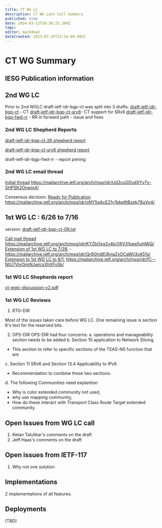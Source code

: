 ```yaml
---
title: CT WG LC 
description: CT WG Last Call Summary 
published: true
date: 2024-03-12T16:38:23.204Z
tags: 
editor: markdown
dateCreated: 2023-07-25T13:14:09.495Z
---
```


# CT WG Summary

## IESG Publication information 


## 2nd WG LC 
Prior to 2nd WGLC draft-ietf-idr-bgp-ct was split into 3 drafts:
[draft-ietf-idr-bgp-ct](https://datatracker.ietf.org/doc/draft-ietf-idr-bgp-ct/) - CT 
[draft-ietf-idr-bgp-ct-srv6](https://datatracker.ietf.org/doc/draft-ietf-idr-bgp-ct-srv6/)- CT support for SRv6 
[draft-ietf-idr-bgp-fwd-rr](https://datatracker.ietf.org/doc/draft-ietf-idr-bgp-fwd-rr/) - RR in forward path - issue and fixes 

### 2nd WG LC Shepherd Reports
[draft-ietf-idr-bgp-ct-26 shepherd report](https://mailarchive.ietf.org/arch/msg/idr/7PIQx2nE0Y4d-lR7bIpTPL_TMR0/)

[draft-ietf-idr-bgp-ct-srv6 shepherd report](https://mailarchive.ietf.org/arch/msg/idr/iwFeecKN-DwdjFG3X0bAhnxO2Sw/) 

draft-ietf-idr-bgp-fwd-rr - report pening 

### 2nd WG LC email thread 
[Initial thread](https://mailarchive.ietf.org/arch/msg/idr/Ud2coGDvdXYy7x-SHPSK2Onwjx4/)
https://mailarchive.ietf.org/arch/msg/idr/Ud2coGDvdXYy7x-SHPSK2Onwjx4/

Consensus decision: [Ready for Publication](https://mailarchive.ietf.org/arch/msg/idr/oNY5gAcE21y1bke6tBzeb76uVo4/)
https://mailarchive.ietf.org/arch/msg/idr/oNY5gAcE21y1bke6tBzeb76uVo4/

## 1st WG LC : 6/26 to 7/16
version: [draft-ietf-idr-bgp-ct-09.txt](https://datatracker.ietf.org/doc/draft-ietf-idr-bgp-ct/09/)

[Call mail thread](https://mailarchive.ietf.org/arch/msg/idr/KYZbOsg2y4jcOfjV31pee5uhMjQ/)
https://mailarchive.ietf.org/arch/msg/idr/KYZbOsg2y4jcOfjV31pee5uhMjQ/
[Extension of 1st WG LC to 7/28:](https://mailarchive.ietf.org/arch/msg/idr/Qr8GhdlEi8viaZxOCaWii3cA51s/) - https://mailarchive.ietf.org/arch/msg/idr/Qr8GhdlEi8viaZxOCaWii3cA51s/
[Extension to 1st WG LC to 8/1:](https://mailarchive.ietf.org/arch/msg/idr/fC--NIU7VlyOjmNJwIcsXhXFvSk/) https://mailarchive.ietf.org/arch/msg/idr/fC--NIU7VlyOjmNJwIcsXhXFvSk/

### 1st WG LC Shepherds report
[ct-wglc-discussion-v2.pdf](/idr/ct-wglc-discussion-v2.pdf)

### 1st WG LC Reviews 
1. RTG-DIR

Most of the issues taken care before WG LC. 
One remaining issue is section 6's text for the reserved bits. 

2. OPS-DIR 
OPS-DIR had four concerns: 
a. operations and manageability section needs to be added 
b. Section 10 application to Network Slicing 
- This section to refer to specific sections of the TEAS-NS function that are  

c. Section 11 SRv6 and Section 13.4 Applicability to IPv6
- Recommendation to combine these two sections. 

d. The following Communities need explantion 
- Why is color extended community not used, 
- why use mapping community, 
- How do these interact with Transport Class Route Target extended community. 

## Open Issues from WG LC call 
1. Ketan Talulikar's comments on the draft
2. Jeff Haas's comments on the draft

## Open issues from IETF-117
1. Why not one solution 

## Implementations 
2 implementations of all features. 

## Deployments 
(TBD) 
